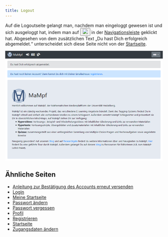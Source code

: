 ```yaml
---
title: Logout
---
```

Auf die Logoutseite gelangt man, nachdem man eingeloggt gewesen ist und sich ausgeloggt hat, indem man auf <button name="button"><img src="https://media.githubusercontent.com/media/MaMpf-HD/mampf/docs/docs/static/img/sign-out-alt-solid.png" height="12"/></button> in der [Navigationsleiste](nav-bar.md) geklickt hat. Abgesehen von dem zusätzlichen Text „Du hast Dich erfolgreich abgemeldet.“ unterscheidet sich diese Seite nicht von der [Startseite](home-page.md).

![](/img/Logout_thumb.png)

## Ähnliche Seiten
* [Anleitung zur Bestätigung des Accounts erneut versenden](activate-account.md)
* [Login](login.md)
* [Meine Startseite](my-home-page.md)
* [Passwort ändern](change-password.md)
* [Passwort vergessen](password-forgotten.md)
* [Profil](profile.md)
* [Registrieren](registration.md)
* [Startseite](home-page.md)
* [Zugangsdaten ändern](change-login-data.md)
